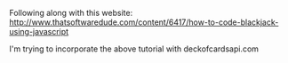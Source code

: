 Following along with this website:
http://www.thatsoftwaredude.com/content/6417/how-to-code-blackjack-using-javascript

I'm trying to incorporate the above tutorial with deckofcardsapi.com
